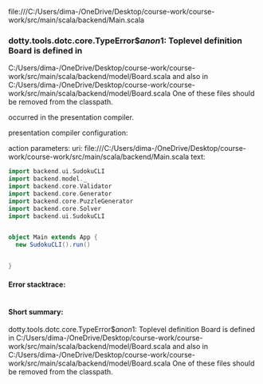 file:///C:/Users/dima-/OneDrive/Desktop/course-work/course-work/src/main/scala/backend/Main.scala
### dotty.tools.dotc.core.TypeError$$anon$1: Toplevel definition Board is defined in
  C:/Users/dima-/OneDrive/Desktop/course-work/course-work/src/main/scala/backend/model/Board.scala
and also in
  C:/Users/dima-/OneDrive/Desktop/course-work/course-work/src/main/scala/backend/model/Board.scala
One of these files should be removed from the classpath.

occurred in the presentation compiler.

presentation compiler configuration:


action parameters:
uri: file:///C:/Users/dima-/OneDrive/Desktop/course-work/course-work/src/main/scala/backend/Main.scala
text:
```scala
import backend.ui.SudokuCLI
import backend.model._
import backend.core.Validator
import backend.core.Generator
import backend.core.PuzzleGenerator
import backend.core.Solver
import backend.ui.SudokuCLI


object Main extends App {
  new SudokuCLI().run()


}
```



#### Error stacktrace:

```

```
#### Short summary: 

dotty.tools.dotc.core.TypeError$$anon$1: Toplevel definition Board is defined in
  C:/Users/dima-/OneDrive/Desktop/course-work/course-work/src/main/scala/backend/model/Board.scala
and also in
  C:/Users/dima-/OneDrive/Desktop/course-work/course-work/src/main/scala/backend/model/Board.scala
One of these files should be removed from the classpath.